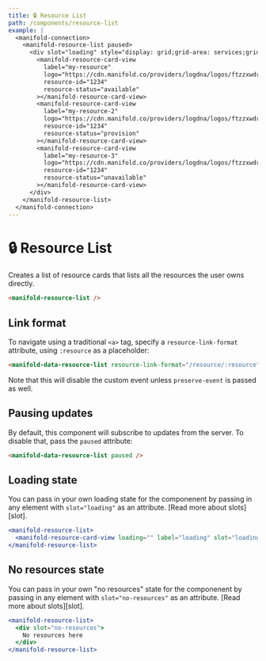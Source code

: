 ```yaml
---
title: 🔒 Resource List
path: /components/resource-list
example: |
  <manifold-connection>
    <manifold-resource-list paused>
      <div slot="loading" style="display: grid;grid-area: services;grid-gap: var(--grid-s);grid-template-columns: repeat(2, 1fr);">
        <manifold-resource-card-view
          label="my-resource" 
          logo="https://cdn.manifold.co/providers/logdna/logos/ftzzxwdr0c8wx6gh0ntf83fq4w.png" 
          resource-id="1234" 
          resource-status="available"
        ></manifold-resource-card-view>
        <manifold-resource-card-view
          label="my-resource-2" 
          logo="https://cdn.manifold.co/providers/logdna/logos/ftzzxwdr0c8wx6gh0ntf83fq4w.png" 
          resource-id="1234" 
          resource-status="provision"
        ></manifold-resource-card-view>
        <manifold-resource-card-view
          label="my-resource-3" 
          logo="https://cdn.manifold.co/providers/logdna/logos/ftzzxwdr0c8wx6gh0ntf83fq4w.png" 
          resource-id="1234" 
          resource-status="unavailable"
        ></manifold-resource-card-view>
      </div>
    </manifold-resource-list>
  </manifold-connection>
---
```


# 🔒 Resource List

Creates a list of resource cards that lists all the resources the user owns directly.

```html
<manifold-resource-list />
```

## Link format

To navigate using a traditional `<a>` tag, specify a `resource-link-format`
attribute, using `:resource` as a placeholder:

```html
<manifold-data-resource-list resource-link-format="/resource/:resource" />
```

Note that this will disable the custom event unless `preserve-event` is
passed as well.

## Pausing updates

By default, this component will subscribe to updates from the server. To
disable that, pass the `paused` attribute:

```html
<manifold-data-resource-list paused />
```

## Loading state

You can pass in your own loading state for the componenent
by passing in any element with `slot="loading"` as an attribute. [Read more about
slots][slot].

```jsx
<manifold-resource-list>
  <manifold-resource-card-view loading="" label="loading" slot="loading" />
</manifold-resource-list>
```

## No resources state

You can pass in your own "no resources" state for the componenent
by passing in any element with `slot="no-resources"` as an attribute. [Read more about
slots][slot].

```jsx
<manifold-resource-list>
  <div slot="no-resources">
    No resources here
  </div>
</manifold-resource-list>
```
